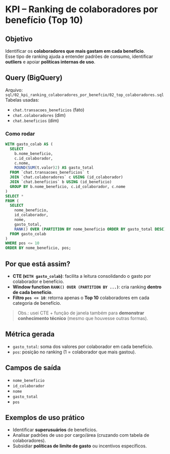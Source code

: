 # KPI – Ranking de colaboradores por benefício (Top 10)

## Objetivo
Identificar os **colaboradores que mais gastam em cada benefício**.  
Esse tipo de ranking ajuda a entender padrões de consumo, identificar **outliers** e apoiar **políticas internas de uso**.

## Query (BigQuery)
Arquivo: `sql/02_kpi_ranking_colaboradores_por_benefcio/02_top_colaboradores.sql`  
Tabelas usadas:  
- `chat.transacoes_beneficios` (fato)  
- `chat.colaboradores` (dim)  
- `chat.beneficios` (dim)

### Como rodar
```sql
WITH gasto_colab AS (
  SELECT
    b.nome_beneficio,
    c.id_colaborador,
    c.nome,
    ROUND(SUM(t.valor)2) AS gasto_total
  FROM `chat.transacoes_beneficios` t
  JOIN `chat.colaboradores` c USING (id_colaborador)
  JOIN `chat.beneficios` b USING (id_beneficio)
  GROUP BY b.nome_beneficio, c.id_colaborador, c.nome
)
SELECT *
FROM (
  SELECT
    nome_beneficio,
    id_colaborador,
    nome,
    gasto_total,
    RANK() OVER (PARTITION BY nome_beneficio ORDER BY gasto_total DESC) AS pos
  FROM gasto_colab
)
WHERE pos <= 10
ORDER BY nome_beneficio, pos;
```

## Por que está assim?
- **CTE (`WITH gasto_colab`)**: facilita a leitura consolidando o gasto por colaborador e benefício.  
- **Window function `RANK() OVER (PARTITION BY ...)`**: cria ranking **dentro de cada benefício**.  
- **Filtro `pos <= 10`**: retorna apenas o **Top 10** colaboradores em cada categoria de benefício.  
> Obs.: usei CTE + função de janela também para **demonstrar conhecimento técnico** (mesmo que houvesse outras formas).

## Métrica gerada
- `gasto_total`: soma dos valores por colaborador em cada benefício.  
- `pos`: posição no ranking (1 = colaborador que mais gastou).

## Campos de saída
- `nome_beneficio`  
- `id_colaborador`  
- `nome`  
- `gasto_total`  
- `pos`

## Exemplos de uso prático
- Identificar **superusuários** de benefícios.  
- Analisar padrões de uso por cargo/área (cruzando com tabela de colaboradores).  
- Subsidiar **políticas de limite de gasto** ou incentivos específicos.

